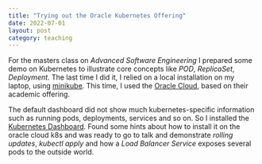 ```yaml
---
title: "Trying out the Oracle Kubernetes Offering"
date: 2022-07-01
layout: post
category: teaching
---
```


For the masters class on _Advanced Software Engineering_ I prepared some demo on Kubernetes to illustrate core concepts like _POD_, _ReplicaSet_, _Deployment_.
The last time I did it, I relied on a local installation on my laptop, using [minikube](https://minikube.sigs.k8s.io).
This time, I used the [Oracle Cloud](https://www.oracle.com/cloud/sign-in.html), based on their academic offering.

The default dashboard did not show much kubernetes-specific information such as running pods, deployments, services and so on. So I installed the [Kubernetes Dashboard](https://github.com/kubernetes/dashboard).
Found some hints about how to install it on the oracle cloud k8s and was ready to go to talk and demonstrate _rolling updates_, _kubectl apply_ and how a _Load Balancer Service_ exposes several pods to the outside world.
